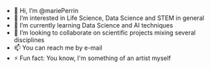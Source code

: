 - 👋 Hi, I’m @mariePerrin
- 👀 I’m interested in Life Science, Data Science and STEM in general
- 🌱 I’m currently learning Data Science and AI techniques
- 💞️ I’m looking to collaborate on scientific projects mixing several disciplines
- 📫 You can reach me by e-mail
- ⚡ Fun fact: You know, I'm something of an artist myself

<!---
mariePerrin/mariePerrin is a ✨ special ✨ repository because its `README.md` (this file) appears on your GitHub profile.
You can click the Preview link to take a look at your changes.
--->
